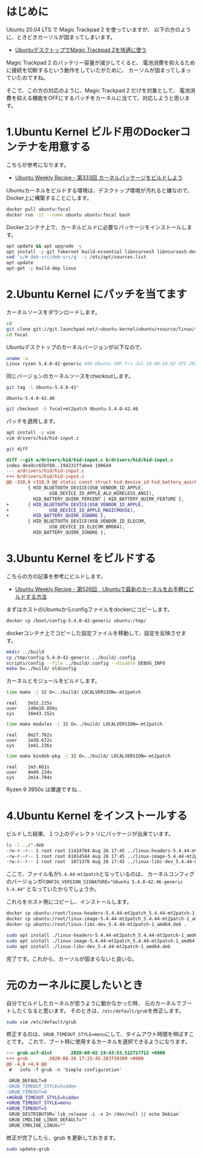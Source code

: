 # はじめに

Ubuntu 20.04 LTS で Magic Trackpad 2 を使っていますが、
以下の方のように、ときどきカーソルが固まってしまいます。

* [UbuntuデスクトップでMagic Trackpad 2を快適に使う](https://blog.hanhans.net/2019/03/03/ubuntu-magictrackpad2/)

Magic Trackpad 2 のバッテリー容量が減少してくると、
電池消費を抑えるために接続を切断するという動作をしていたがために、
カーソルが固まってしまっていたのですね。

そこで、この方の対応のように、Magic Trackpad 2 だけを対象として、
電池消費を抑える機能をOFFにするパッチをカーネルに当てて、対応しようと思います。

# 1.Ubuntu Kernel ビルド用のDockerコンテナを用意する

こちらが参考になります。

* [Ubuntu Weekly Recipe - 第333回 カーネルパッケージをビルドしよう](https://gihyo.jp/admin/serial/01/ubuntu-recipe/0333)

Ubuntuカーネルをビルドする環境は、デスクトップ環境が汚れると嫌なので、
Docker上に構築することにします。

```bash
docker pull ubuntu:focal
docker run -it --name ubuntu ubuntu:focal bash
```

Dockerコンテナ上で、カーネルビルドに必要なパッケージをインストールします。

```bash
apt update && apt upgrade -y
apt install -y git fakeroot build-essential libncurses5 libncurses5-dev libelf-dev binutils-dev devscripts u-boot-tools
sed 's/# deb-src/deb-src/g' -i /etc/apt/sources.list
apt update
apt-get -y build-dep linux
```

# 2.Ubuntu Kernel にパッチを当てます

カーネルソースをダウンロードします。

```bash
cd
git clone git://git.launchpad.net/~ubuntu-kernel/ubuntu/+source/linux/+git/focal
cd focal
```

Ubuntuデスクトップのカーネルバージョンが以下なので、

```bash
uname -a
Linux ryzen 5.4.0-42-generic #46-Ubuntu SMP Fri Jul 10 00:24:02 UTC 2020 x86_64 x86_64 x86_64 GNU/Linux
```

同じバージョンのカーネルソースをcheckoutします。

```bash
git tag -l Ubuntu-5.4.0-42*
```
```
Ubuntu-5.4.0-42.46
```

```bash
git checkout -b focal+mt2patch Ubuntu-5.4.0-42.46
```

パッチを適用します。

```bash
apt install -y vim
vim drivers/hid/hid-input.c
```
```bash
git diff
```
```diff
diff --git a/drivers/hid/hid-input.c b/drivers/hid/hid-input.c
index dea9cc65bf80..194231ffabee 100644
--- a/drivers/hid/hid-input.c
+++ b/drivers/hid/hid-input.c
@@ -310,6 +310,9 @@ static const struct hid_device_id hid_battery_quirks[] = {
        { HID_BLUETOOTH_DEVICE(USB_VENDOR_ID_APPLE,
                USB_DEVICE_ID_APPLE_ALU_WIRELESS_ANSI),
          HID_BATTERY_QUIRK_PERCENT | HID_BATTERY_QUIRK_FEATURE },
+       { HID_BLUETOOTH_DEVICE(USB_VENDOR_ID_APPLE,
+               USB_DEVICE_ID_APPLE_MAGICMOUSE),
+         HID_BATTERY_QUIRK_IGNORE },
        { HID_BLUETOOTH_DEVICE(USB_VENDOR_ID_ELECOM,
                USB_DEVICE_ID_ELECOM_BM084),
          HID_BATTERY_QUIRK_IGNORE },
```

# 3.Ubuntu Kernel をビルドする

こちらの方の記事を参考にビルドします。

* [Ubuntu Weekly Recipe - 第526回　Ubuntuで最新のカーネルをお手軽にビルドする方法](https://gihyo.jp/admin/serial/01/ubuntu-recipe/0526?page=2)

まずはホストのUbuntuからconfigファイルをdockerにコピーします。

```bash
docker cp /boot/config-5.4.0-42-generic ubuntu:/tmp/
```

dockerコンテナ上でコピーした設定ファイルを移動して、設定を反映させます。

```bash
mkdir ../build
cp /tmp/config-5.4.0-42-generic ../build/.config
scripts/config --file ../build/.config --disable DEBUG_INFO
make O=../build/ oldconfig
```

カーネルとモジュールをビルドします。

```bash
time make -j 32 O=../build/ LOCALVERSION=-mt2patch
```
```
real    5m32.215s
user    140m10.856s
sys     16m43.152s
```
```bash
time make modules -j 32 O=../build/ LOCALVERSION=-mt2patch
```
```
real    0m27.762s
user    1m30.672s
sys     1m41.236s
```
```bash
time make bindeb-pkg -j 32 O=../build/ LOCALVERSION=-mt2patch
```
```
real    1m3.661s
user    4m49.134s
sys     2m14.784s
```

Ryzen 9 3950x は爆速ですね...

# 4.Ubuntu Kernel をインストールする

ビルドした結果、１つ上のディレクトリにパッケージが出来ています。

```bash
ls -l ../*.deb
-rw-r--r-- 1 root root 11424784 Aug 26 17:45 ../linux-headers-5.4.44-mt2patch_5.4.44-mt2patch-1_amd64.deb
-rw-r--r-- 1 root root 61014544 Aug 26 17:45 ../linux-image-5.4.44-mt2patch_5.4.44-mt2patch-1_amd64.deb
-rw-r--r-- 1 root root  1071376 Aug 26 17:45 ../linux-libc-dev_5.4.44-mt2patch-1_amd64.deb
```

ここで、ファイル名が`5.4.44-mt2patch`となっているのは、
カーネルコンフィグのバージョンが`CONFIG_VERSION_SIGNATURE="Ubuntu 5.4.0-42.46-generic 5.4.44"`
となっていたからでしょうか。

これらをホスト側にコピーし、インストールします。

```bash
docker cp ubuntu:/root/linux-headers-5.4.44-mt2patch_5.4.44-mt2patch-1_amd64.deb .
docker cp ubuntu:/root/linux-image-5.4.44-mt2patch_5.4.44-mt2patch-1_amd64.deb .
docker cp ubuntu:/root/linux-libc-dev_5.4.44-mt2patch-1_amd64.deb .
```

```bash
sudo apt install ./linux-headers-5.4.44-mt2patch_5.4.44-mt2patch-1_amd64.deb
sudo apt install ./linux-image-5.4.44-mt2patch_5.4.44-mt2patch-1_amd64.deb
sudo apt install ./linux-libc-dev_5.4.44-mt2patch-1_amd64.deb
```

完了です。これから、カーソルが固まらないと良いな。

# 元のカーネルに戻したいとき

自分でビルドしたカーネルが思うように動かなかった時、
元のカーネルでブートしたくなると思います。
そのときは、`/etc/default/grub`を修正します。

```bash
sudo vim /etc/default/grub
```

修正するのは、`GRUB_TIMEOUT_STYLE=menu`にして、タイムアウト時間を伸ばすことです。
これで、ブート時に使用するカーネルを選択できるようになります。

```diff
--- grub.ucf-dist       2020-08-02 19:43:53.512717712 +0900
+++ grub        2020-08-26 17:25:45.283739309 +0900
@@ -4,8 +4,9 @@
 #   info -f grub -n 'Simple configuration'

 GRUB_DEFAULT=0
-GRUB_TIMEOUT_STYLE=hidden
-GRUB_TIMEOUT=0
+#GRUB_TIMEOUT_STYLE=hidden
+GRUB_TIMEOUT_STYLE=menu
+GRUB_TIMEOUT=5
 GRUB_DISTRIBUTOR=`lsb_release -i -s 2> /dev/null || echo Debian`
 GRUB_CMDLINE_LINUX_DEFAULT=""
 GRUB_CMDLINE_LINUX=""
```

修正が完了したら、grub を更新しておきます。

```bash
sudo update-grub
```
